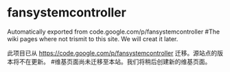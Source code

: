 # fansystemcontroller
Automatically exported from code.google.com/p/fansystemcontroller
#The wiki pages where not trismit to this site. We will creat it later.

此项目已从 https://code.google.com/p/fansystemcontroller 迁移。源站点的版本将不在更新。
#维基页面尚未迁移至本站。我们将稍后创建新的维基页面。
